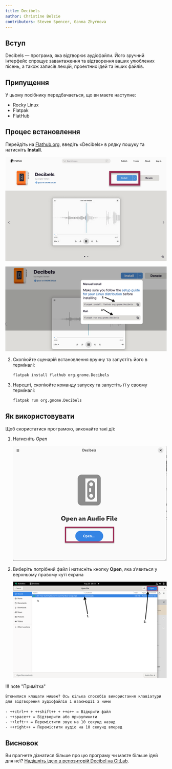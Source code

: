 ```yaml
---
title: Decibels
author: Christine Belzie
contributors: Steven Spencer, Ganna Zhyrnova
---
```


## Вступ

Decibels — програма, яка відтворює аудіофайли. Його зручний інтерфейс спрощує завантаження та відтворення ваших улюблених пісень, а також записів лекцій, проектних ідей та інших файлів.

## Припущення

У цьому посібнику передбачається, що ви маєте наступне:

 - Rocky Linux
 - Flatpak
 - FlatHub

## Процес встановлення

Перейдіть на [Flathub.org](https://flathub.org), введіть «Decibels» в рядку пошуку та натисніть **Install**.

![Screenshot of the Decibels app page on FlatHub, showing the install button being highlighted by a red rectangle](images/01_decibels.png)

![manual install script and run script](images/decibels-install.png)

2. Скопіюйте сценарій встановлення вручну та запустіть його в терміналі:

   ```bash
   flatpak install flathub org.gnome.Decibels
   ```

3. Нарешті, скопіюйте команду запуску та запустіть її у своєму терміналі:

   ```bash
   flatpak run org.gnome.Decibels
   ```

## Як використовувати

Щоб скористатися програмою, виконайте такі дії:

1. Натисніть _Open_

   ![Screenshot of Decibels' landing page with a red rectangle surrounding the blue open button](images/02_decibels.png)

2. Виберіть потрібний файл і натисніть кнопку **Open**, яка з’явиться у верхньому правому куті екрана

   ![Screenshot of Decibels file selection interface with numbered arrows indicating audio file and Open button](images/03_decibels.png)

!!! note "Примітка"

```
Втомилися клацати мишею? Ось кілька способів використання клавіатури для відтворення аудіофайлів і взаємодії з ними

- ++ctrl++ + ++shift++ + ++o++ = Відкрити файл
- ++space++ = Відтворити або призупинити
- ++left++ = Перемістити звук на 10 секунд назад
- ++right++ = Перемістити аудіо на 10 секунд вперед
```

## Висновок

Ви прагнете дізнатися більше про цю програму чи маєте більше ідей для неї? [Надішліть ідею в репозиторій Decibel на GitLab](https://gitlab.gnome.org/GNOME/Incubator/decibels/-/issues).
